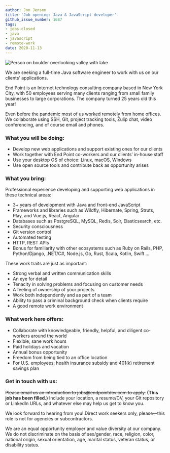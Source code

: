 ```yaml
---
author: Jon Jensen
title: 'Job opening: Java & JavaScript developer'
github_issue_number: 1687
tags:
- jobs-closed
- java
- javascript
- remote-work
date: 2020-11-13
---
```


<img src="/blog/2020/11/job-java-javascript-developer/20201107-124658-crop.jpg" alt="Person on boulder overlooking valley with lake" />

<!-- Photo by Jon Jensen -->

We are seeking a full-time Java software engineer to work with us on our clients’ applications.

End Point is an Internet technology consulting company based in New York City, with 50 employees serving many clients ranging from small family businesses to large corporations. The company turned 25 years old this year!

Even before the pandemic most of us worked remotely from home offices. We collaborate using SSH, Git, project tracking tools, Zulip chat, video conferencing, and of course email and phones.

### What you will be doing:

- Develop new web applications and support existing ones for our clients
- Work together with End Point co-workers and our clients’ in-house staff 
- Use your desktop OS of choice: Linux, macOS, Windows
- Use open source tools and contribute back as opportunity arises

### What you bring:

Professional experience developing and supporting web applications in these technical areas:

- 3+ years of development with Java and front-end JavaScript
- Frameworks and libraries such as Wildfly, Hibernate, Spring, Struts, Play, and Vue.js, React, Angular
- Databases such as PostgreSQL, MySQL, Redis, Solr, Elasticsearch, etc.
- Security consciousness
- Git version control
- Automated testing
- HTTP, REST APIs
- Bonus for familiarity with other ecosystems such as Ruby on Rails, PHP, Python/​Django, .NET/​C#, Node.js, Go, Rust, Scala, Kotlin, Swift …

These work traits are just as important:

- Strong verbal and written communication skills
- An eye for detail
- Tenacity in solving problems and focusing on customer needs
- A feeling of ownership of your projects
- Work both independently and as part of a team
- Ability to pass a criminal background check when clients require
- A good remote work environment

### What work here offers:

- Collaborate with knowledgeable, friendly, helpful, and diligent co-workers around the world
- Flexible, sane work hours
- Paid holidays and vacation
- Annual bonus opportunity
- Freedom from being tied to an office location
- For U.S. employees: health insurance subsidy and 401(k) retirement savings plan

### Get in touch with us:

~~Please email us an introduction to jobs&#x40;endpointdev.com to apply.~~
**(This job has been filled.)**
Include your location, a resume/​CV, your Git repository or LinkedIn URLs, and whatever else may help us get to know you.

We look forward to hearing from you! Direct work seekers only, please—​this role is not for agencies or subcontractors.

We are an equal opportunity employer and value diversity at our company. We do not discriminate on the basis of sex/​gender, race, religion, color, national origin, sexual orientation, age, marital status, veteran status, or disability status.

<script type="application/ld+json">
{
  "@context": "http://schema.org/",
  "@type": "JobPosting",
  "title": "Seeking a Java/JavaScript developer",
  "description": "<p>We are seeking a full-time Java software engineer to work with us on our clients’ applications.</p> <p>End Point is an Internet technology consulting company based in New York City, with 50 employees serving many clients ranging from small family businesses to large corporations. The company turned 25 years old this year!</p> <p>Even before the pandemic most of us worked remotely from home offices. We collaborate using SSH, Git, project tracking tools, Zulip chat, video conferencing, and of course email and phones.</p> <p>What you will be doing:</p> <ul> <li>Develop new web applications and support existing ones for our clients</li> <li>Work together with End Point co-workers and our clients’ in-house staff</li> <li>Use your desktop OS of choice: Linux, macOS, Windows</li> <li>Use open source tools and contribute back as opportunity arises</li> </ul> <p>What you bring:</p> <p>Professional experience developing and supporting web applications in these technical areas:</p> <ul> <li>3+ years of development with Java and front-end JavaScript</li> <li>Frameworks and libraries such as Wildfly, Hibernate, Spring, Struts, Play, and Vue.js, React, Angular</li> <li>Databases such as PostgreSQL, MySQL, Redis, Solr, Elasticsearch, etc.</li> <li>Security consciousness</li> <li>Git version control</li> <li>Automated testing</li> <li>HTTP, REST APIs</li> <li>Bonus for familiarity with other ecosystems such as Ruby on Rails, PHP, Python/​Django, .NET/​C#, Node.js, Go, Rust, Scala, Kotlin, Swift …</li> </ul> <p>These work traits are just as important:</p> <ul> <li>Strong verbal and written communication skills</li> <li>An eye for detail</li> <li>Tenacity in solving problems and focusing on customer needs</li> <li>A feeling of ownership of your projects</li> <li>Work both independently and as part of a team</li> <li>Ability to pass a criminal background check when clients require</li> <li>A good remote work environment</li> </ul> <p>What work here offers:</p> <ul> <li>Collaborate with knowledgeable, friendly, helpful, and diligent co-workers around the world</li> <li>Flexible, sane work hours</li> <li>Paid holidays and vacation</li> <li>Annual bonus opportunity</li> <li>Freedom from being tied to an office location</li> <li>For U.S. employees: health insurance subsidy and 401(k) retirement savings plan</li> </ul> <p>Get in touch with us:</p> <p>Please email us an introduction to <a href=\"mailto:jobs@endpointdev.com\">jobs@endpointdev.com</a> to apply. Include your location, a resume/​CV, your Git repository or LinkedIn URLs, and whatever else may help us get to know you.</p> <p>We look forward to hearing from you! Direct work seekers only, please—​this role is not for agencies or subcontractors.</p> <p>We are an equal opportunity employer and value diversity at our company. We do not discriminate on the basis of sex/​gender, race, religion, color, national origin, sexual orientation, age, marital status, veteran status, or disability status.</p>",
  "identifier": {
    "@type": "PropertyValue",
    "name": "End Point Corporation",
    "value": "java-202011"
  },
  "datePosted": "2020-11-13",
  "validThrough": "2020-12-14",
  "employmentType": ["FULL_TIME"],
  "hiringOrganization": {
    "@type": "Organization",
    "name": "End Point Corporation",
    "sameAs": "https://www.endpointdev.com/blog/2020/11/job-java-javascript-developer/",
    "logo": "https://www.endpointdev.com/images/favicon.ico"
  },
  "jobLocationType": "TELECOMMUTE",
  "applicantLocationRequirements": {
      "@type": "Country",
      "name": ["CA", "US", "MX", "CR", "PA", "CO", "EC", "BR", "PE", "CL", "BO", "PY", "UY"]
  }
}
</script>
